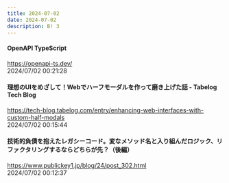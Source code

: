 ```yaml
---
title: 2024-07-02
date: 2024-07-02
description: B! 3
---
```


#### OpenAPI TypeScript
https://openapi-ts.dev/<br>
2024/07/02 00:21:28<br>


#### 理想のUIをめざして！Webでハーフモーダルを作って磨き上げた話 - Tabelog Tech Blog
https://tech-blog.tabelog.com/entry/enhancing-web-interfaces-with-custom-half-modals<br>
2024/07/02 00:15:44<br>


#### 技術的負債を抱えたレガシーコード。変なメソッド名と入り組んだロジック、リファクタリングするならどちらが先？（後編）
https://www.publickey1.jp/blog/24/post_302.html<br>
2024/07/02 00:12:37<br>


